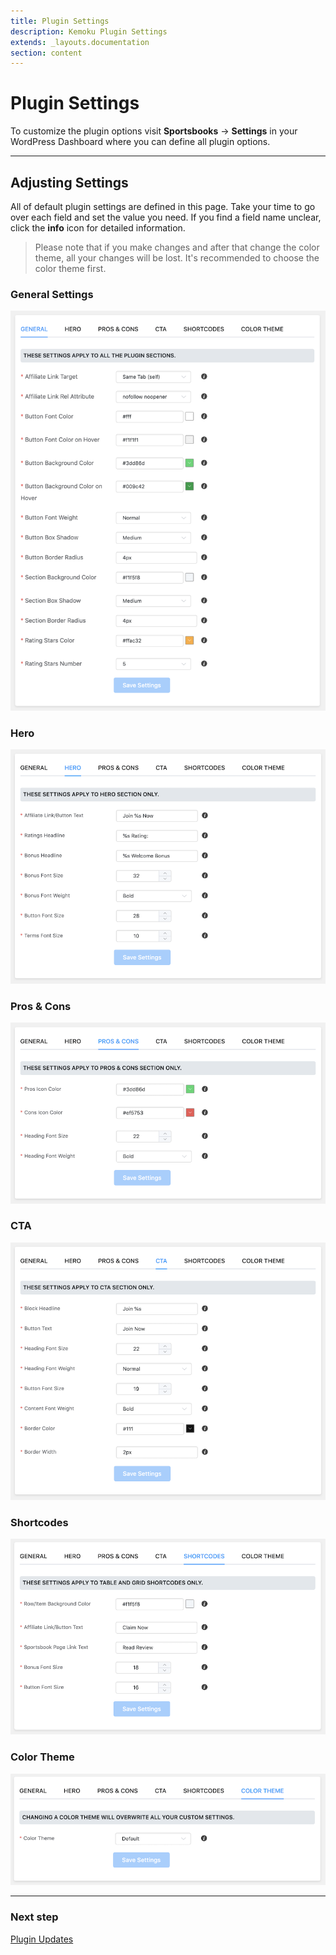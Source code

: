 ```yaml
---
title: Plugin Settings
description: Kemoku Plugin Settings
extends: _layouts.documentation
section: content
---
```


# Plugin Settings

To customize the plugin options visit **Sportsbooks** &#8594; **Settings** in your WordPress Dashboard where you can define all plugin options.

---

## Adjusting Settings

All of default plugin settings are defined in this page. Take your time to go over each field and set the value you need.
If you find a field name unclear, click the **info** icon for detailed information.

> Please note that if you make changes and after that change the color theme, all your changes will be lost. It's recommended to choose the color theme first.

### General Settings

![Kemoku Plugin Settings](/assets/images/kemoku/kemoku-settings-general.png)

### Hero

![Kemoku Plugin Settings](/assets/images/kemoku/kemoku-settings-hero.png)

### Pros & Cons

![Kemoku Plugin Settings](/assets/images/kemoku/kemoku-settings-pros-cons.png)

### CTA

![Kemoku Plugin Settings](/assets/images/kemoku/kemoku-settings-cta.png)

### Shortcodes

![Kemoku Plugin Settings](/assets/images/kemoku/kemoku-settings-shortcodes.png)

### Color Theme

![Kemoku Plugin Settings](/assets/images/kemoku/kemoku-settings-theme.png)

---

### Next step

[Plugin Updates](/docs/kemoku/plugin-updates/)

